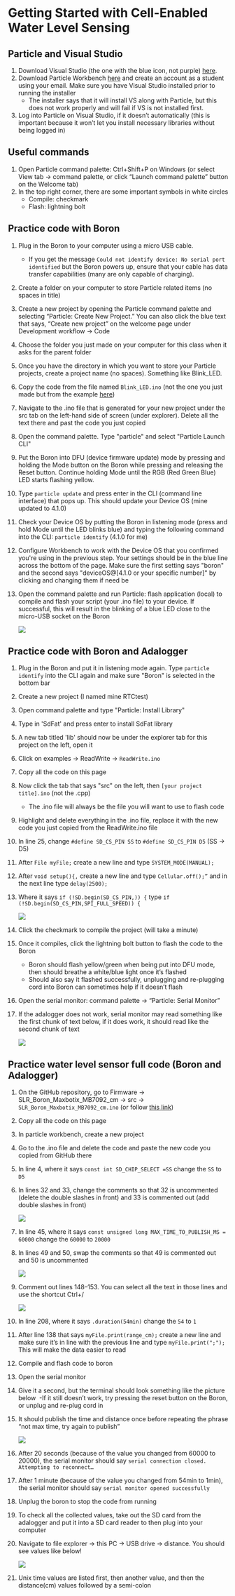 # Getting Started with Cell-Enabled Water Level Sensing
## Particle and Visual Studio

1. Download Visual Studio (the one with the blue icon, not purple) [here](https://code.visualstudio.com/).
2. Download Particle Workbench [here](https://www.particle.io/workbench/) and create an account as a student using your email. Make sure you have Visual Studio installed prior to running the installer
	- The installer says that it will install VS along with Particle, but this does not work properly and will fail if VS is not installed first.
3. Log into Particle on Visual Studio, if it doesn’t automatically (this is important because it won’t let you install necessary libraries without being logged in)
## Useful commands

1. Open Particle command palette: Ctrl+Shift+P on Windows (or select View tab -> command palette, or click “Launch command palette” button on the Welcome tab)
2. In the top right corner, there are some important symbols in white circles
	- Compile: checkmark
	- Flash: lightning bolt
## Practice code with Boron

1. Plug in the Boron to your computer using a micro USB cable.
	- If you get the message `Could not identify device: No serial port identified` but the Boron powers up, ensure that your cable has data transfer capabilities (many are only capable of charging).
2. Create a folder on your computer to store Particle related items (no spaces in title)
3. Create a new project by opening the Particle command palette and selecting “Particle: Create New Project.” You can also click the blue text that says, “Create new project” on the welcome page under Development workflow -> Code
4. Choose the folder you just made on your computer for this class when it asks for the parent folder
5. Once you have the directory in which you want to store your Particle projects, create a project name (no spaces). Something like Blink_LED.
6. Copy the code from the file named `Blink_LED.ino` (not the one you just made but from the example [here](https://github.com/SUPScientist/Smart-Coasts/blob/main/Class-01-Intro/Blink_LED.ino))
7. Navigate to the .ino file that is generated for your new project under the src tab on the left-hand side of screen (under explorer). Delete all the text there and past the code you just copied
8. Open the command palette. Type "particle" and select "Particle Launch CLI"
9. Put the Boron into DFU (device firmware update) mode by pressing and holding the Mode button on the Boron while pressing and releasing the Reset button. Continue holding Mode until the RGB (Red Green Blue) LED starts flashing yellow.
10. Type `particle update` and press enter in the CLI (command line interface) that pops up. This should update your Device OS (mine updated to 4.1.0)
11. Check your Device OS by putting the Boron in listening mode (press and hold Mode until the LED blinks blue) and typing the following command into the CLI: `particle identify` (4.1.0 for me)
12. Configure Workbench to work with the Device OS that you confirmed you're using in the previous step. Your settings should be in the blue line across the bottom of the page. Make sure the first setting says "boron" and the second says "deviceOS@[4.1.0 or your specific number]" by clicking and changing them if need be
13. Open the command palette and run Particle: flash application (local) to compile and flash your script (your .ino file) to your device. If successful, this will result in the blinking of a blue LED close to the micro-USB socket on the Boron

	![](https://github.com/COAST-Lab/Open-Water-Level/blob/main/Firmware/Getting%20Started%20With%20Particle%20for%20Water%20Level%20Sensor%20Images/0.jpg)

## Practice code with Boron and Adalogger

1. Plug in the Boron and put it in listening mode again. Type `particle identify` into the CLI again and make sure "Boron" is selected in the bottom bar
2. Create a new project (I named mine RTCtest) 
3. Open command palette and type "Particle: Install Library" 
4. Type in 'SdFat' and press enter to install SdFat library 
5. A new tab titled 'lib' should now be under the explorer tab for this project on the left, open it 
6. Click on examples -> ReadWrite -> `ReadWrite.ino` 
7. Copy all the code on this page 
8. Now click the tab that says "src" on the left, then `[your project title].ino` (not the .cpp) 
	- The .ino file will always be the file you will want to use to flash code
9. Highlight and delete everything in the .ino file, replace it with the new code you just copied from the ReadWrite.ino file 
10. In line 25, change `#define SD_CS_PIN SS` to `#define SD_CS_PIN D5` (SS -> D5) 
11. After `File myFile;` create a new line and type `SYSTEM_MODE(MANUAL);`
12. After `void setup(){,` create a new line and type `Cellular.off();”` and in the next line type `delay(2500);` 
13. Where it says `if (!SD.begin(SD_CS_PIN,)) {` type `if (!SD.begin(SD_CS_PIN,SPI_FULL_SPEED)) {`

	![](https://github.com/COAST-Lab/Open-Water-Level/blob/main/Firmware/Getting%20Started%20With%20Particle%20for%20Water%20Level%20Sensor%20Images/1.jpg)

14. Click the checkmark to compile the project (will take a minute) 
15. Once it compiles, click the lightning bolt button to flash the code to the Boron 
	- Boron should flash yellow/green when being put into DFU mode, then should breathe a white/blue light once it’s flashed 
	- Should also say it flashed successfully, unplugging and re-plugging cord into Boron can sometimes help if it doesn’t flash 
16. Open the serial monitor: command palette -> “Particle: Serial Monitor”  
17. If the adalogger does not work, serial monitor may read something like the first chunk of text below, if it does work, it should read like the second chunk of text

	![](https://github.com/COAST-Lab/Open-Water-Level/blob/main/Firmware/Getting%20Started%20With%20Particle%20for%20Water%20Level%20Sensor%20Images/2.jpg)

## Practice water level sensor full code (Boron and Adalogger) 

1. On the GitHub repository, go to Firmware -> SLR_Boron_Maxbotix_MB7092_cm -> src -> `SLR_Boron_Maxbotix_MB7092_cm.ino` (or follow [this link](https://github.com/COAST-Lab/Open-Water-Level/blob/main/Firmware/SLR_Boron_Maxbotix_MB7092_cm/src/SLR_Boron_Maxbotix_MB7092_cm.ino))  
2. Copy all the code on this page 
3. In particle workbench, create a new project 
4. Go to the .ino file and delete the code and paste the new code you copied from GitHub there 
5. In line 4, where it says `const int SD_CHIP_SELECT =SS` change the `SS` to `D5` 
6. In lines 32 and 33, change the comments so that 32 is uncommented (delete the double slashes in front) and 33 is commented out (add double slashes in front)

	![](https://github.com/COAST-Lab/Open-Water-Level/blob/main/Firmware/Getting%20Started%20With%20Particle%20for%20Water%20Level%20Sensor%20Images/3.jpg)

7. In line 45, where it says `const unsigned long MAX_TIME_TO_PUBLISH_MS = 60000` change the `60000` to `20000`
8. In lines 49 and 50, swap the comments so that 49 is commented out and 50 is uncommented

	![](https://github.com/COAST-Lab/Open-Water-Level/blob/main/Firmware/Getting%20Started%20With%20Particle%20for%20Water%20Level%20Sensor%20Images/4.jpg)

9. Comment out lines 148–153. You can select all the text in those lines and use the shortcut Ctrl+/

	![](https://github.com/COAST-Lab/Open-Water-Level/blob/main/Firmware/Getting%20Started%20With%20Particle%20for%20Water%20Level%20Sensor%20Images/5.jpg)

10. In line 208, where it says `.duration(54min)` change the `54` to `1` 
11. After line 138 that says `myFile.print(range_cm);` create a new line and make sure it’s in line with the previous line and type `myFile.print(";");` This will make the data easier to read 
12. Compile and flash code to boron 
13. Open the serial monitor 
14. Give it a second, but the terminal should look something like the picture below 
	-If it still doesn’t work, try pressing the reset button on the Boron, or unplug and re-plug cord in 
15. It should publish the time and distance once before repeating the phrase “not max time, try again to publish”

	![](https://github.com/COAST-Lab/Open-Water-Level/blob/main/Firmware/Getting%20Started%20With%20Particle%20for%20Water%20Level%20Sensor%20Images/6.jpg)

16. After 20 seconds (because of the value you changed from 60000 to 20000), the serial monitor should say `serial connection closed. Attempting to reconnect…`
17. After 1 minute (because of the value you changed from 54min to 1min), the serial monitor should say `serial monitor opened successfully` 
18. Unplug the boron to stop the code from running 
19. To check all the collected values, take out the SD card from the adalogger and put it into a SD card reader to then plug into your computer 
20. Navigate to file explorer -> this PC -> USB drive -> distance. You should see values like below!

	![](https://github.com/COAST-Lab/Open-Water-Level/blob/main/Firmware/Getting%20Started%20With%20Particle%20for%20Water%20Level%20Sensor%20Images/7.jpg)

21. Unix time values are listed first, then another value, and then the distance(cm) values followed by a semi-colon
